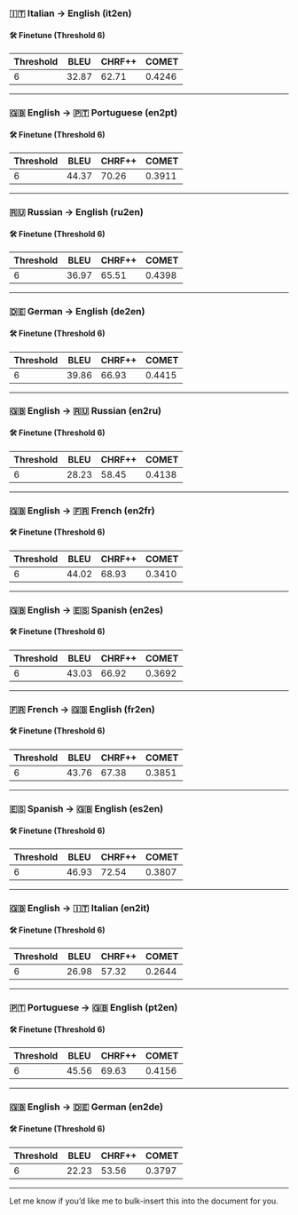

### 🇮🇹 Italian → English (it2en)

#### 🛠 Finetune (Threshold 6)

| Threshold | BLEU  | CHRF++ | COMET  |
| --------- | ----- | ------ | ------ |
| 6         | 32.87 | 62.71  | 0.4246 |

---

### 🇬🇧 English → 🇵🇹 Portuguese (en2pt)

#### 🛠 Finetune (Threshold 6)

| Threshold | BLEU  | CHRF++ | COMET  |
| --------- | ----- | ------ | ------ |
| 6         | 44.37 | 70.26  | 0.3911 |

---

### 🇷🇺 Russian → English (ru2en)

#### 🛠 Finetune (Threshold 6)

| Threshold | BLEU  | CHRF++ | COMET  |
| --------- | ----- | ------ | ------ |
| 6         | 36.97 | 65.51  | 0.4398 |

---

### 🇩🇪 German → English (de2en)

#### 🛠 Finetune (Threshold 6)

| Threshold | BLEU  | CHRF++ | COMET  |
| --------- | ----- | ------ | ------ |
| 6         | 39.86 | 66.93  | 0.4415 |

---

### 🇬🇧 English → 🇷🇺 Russian (en2ru)

#### 🛠 Finetune (Threshold 6)

| Threshold | BLEU  | CHRF++ | COMET  |
| --------- | ----- | ------ | ------ |
| 6         | 28.23 | 58.45  | 0.4138 |

---

### 🇬🇧 English → 🇫🇷 French (en2fr)

#### 🛠 Finetune (Threshold 6)

| Threshold | BLEU  | CHRF++ | COMET  |
| --------- | ----- | ------ | ------ |
| 6         | 44.02 | 68.93  | 0.3410 |

---

### 🇬🇧 English → 🇪🇸 Spanish (en2es)

#### 🛠 Finetune (Threshold 6)

| Threshold | BLEU  | CHRF++ | COMET  |
| --------- | ----- | ------ | ------ |
| 6         | 43.03 | 66.92  | 0.3692 |

---

### 🇫🇷 French → 🇬🇧 English (fr2en)

#### 🛠 Finetune (Threshold 6)

| Threshold | BLEU  | CHRF++ | COMET  |
| --------- | ----- | ------ | ------ |
| 6         | 43.76 | 67.38  | 0.3851 |

---

### 🇪🇸 Spanish → 🇬🇧 English (es2en)

#### 🛠 Finetune (Threshold 6)

| Threshold | BLEU  | CHRF++ | COMET  |
| --------- | ----- | ------ | ------ |
| 6         | 46.93 | 72.54  | 0.3807 |

---

### 🇬🇧 English → 🇮🇹 Italian (en2it)

#### 🛠 Finetune (Threshold 6)

| Threshold | BLEU  | CHRF++ | COMET  |
| --------- | ----- | ------ | ------ |
| 6         | 26.98 | 57.32  | 0.2644 |

---

### 🇵🇹 Portuguese → 🇬🇧 English (pt2en)

#### 🛠 Finetune (Threshold 6)

| Threshold | BLEU  | CHRF++ | COMET  |
| --------- | ----- | ------ | ------ |
| 6         | 45.56 | 69.63  | 0.4156 |

---

### 🇬🇧 English → 🇩🇪 German (en2de)

#### 🛠 Finetune (Threshold 6)

| Threshold | BLEU  | CHRF++ | COMET  |
| --------- | ----- | ------ | ------ |
| 6         | 22.23 | 53.56  | 0.3797 |

---

Let me know if you’d like me to bulk-insert this into the document for you.
